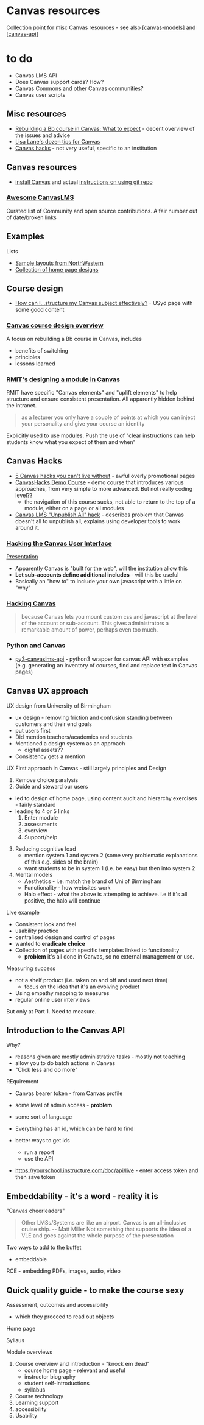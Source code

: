 # Canvas resources

Collection point for misc Canvas resources - see also [[canvas-models]] and [[canvas-api]]

# to do   
 
- Canvas LMS API 
- Does Canvas support cards? How?
- Canvas Commons and other Canvas communities?
- Canvas user scripts

## Misc resources

- [Rebuilding a Bb course in Canvas: What to expect](https://docs.google.com/document/d/1Jl-b9iH-_R4Rf1NZBHHv1wqGW4mKO5LxfaywiQ395qk/edit) - decent overview of the issues and advice
- [Lisa Lane's dozen tips for Canvas](https://wordpress.miracosta.edu/joyfulteaching/2017/07/22/lisas-dozen-tips-for-canvas/)
- [Canvas hacks](https://sites.google.com/asu.edu/sgsup-instructional-design/instructor-resources/webinars/canvas-hacks) - not very useful, specific to an institution

## Canvas resources

- [install Canvas](https://www.lmspulse.com/2021/how-to-install-canvas-lms/) and actual [instructions on using git repo](https://github.com/instructure/canvas-lms/wiki/Quick-Start#using-git)

### [Awesome CanvasLMS](https://community.canvaslms.com/t5/Community-Users/Awesome-CanvasLMS/ba-p/259722)

Curated list of Community and open source contributions. A fair number out of date/broken links

## Examples

Lists
- [Sample layouts from NorthWestern](https://canvas.northwestern.edu/courses/44486/pages/sample-canvas-course-layouts?module_item_id=520943)
- [Collection of home page designs](https://community.canvaslms.com/t5/Canvas-Instructional-Designer/Template-for-Canvas-Homepage/m-p/79770/highlight/true#M2523)

## Course design

- [How can I...structure my Canvas subject effectively?](https://lx.uts.edu.au/collections/examples-canvas-sites/resources/how-can-i-structure-my-canvas-subject-site-effectively/) - USyd page with some good content

### [Canvas course design overview](https://miracosta.instructure.com/courses/7500)

A focus on rebuilding a Bb course in Canvas, includes
- benefits of switching
- principles
- lessons learned

### [RMIT's designing a module in Canvas](https://sites.rmit.edu.au/sister/2020/06/29/designing-a-module-in-canvas/)

RMIT have specific "Canvas elements" and "uplift elements" to help structure and ensure consistent presentation. All apparently hidden behind the intranet.

> as a lecturer you only have a couple of points at which you can inject your personality and give your course an identity

Explicitly used to use modules. Push the use of "clear instructions can help students know what you expect of them and when"

## Canvas Hacks

- [5 Canvas hacks you can't live without](https://www.leveragingelearning.com/lelblog/5canvashacks) - awful overly promotional pages
- [CanvasHacks Demo Course](https://resources.instructure.com/courses/443) - demo course that introduces various approaches, from very simple to more advanced.  But not really coding level??
    - the navigation of this course sucks, not able to return to the top of a module, either on a page or all modules
- [Canvas LMS "Unpublish All" hack](https://daveeargle.com/2019/10/25/canvas-unpublish-hack/) - describes problem that Canvas doesn't all to unpublish all, explains using developer tools to work around it.

### [Hacking the Canvas User Interface](http://www.waol.org/javascript)

[Presentation](https://docs.google.com/presentation/d/1Y-BxHO2KZdFUkVmfePrfmVpZm4kMa3iTRz9adHyuKcM/edit#slide=id.p)

- Apparently Canvas is "built for the web", will the institution allow this
- **Let sub-accounts define additional includes** - will this be useful
- Basically an "how to" to include your own javascript with a little on "why"

### [Hacking Canvas](https://sites.udel.edu/bkinney/2013/11/22/hacking-canvas/)

>  because Canvas lets you mount custom css and javascript at the level of the account or sub-account. This gives administrators a remarkable amount of power, perhaps even too much.

### Python and Canvas

- [py3-canvaslms-api](https://github.com/dgrobani/py3-canvaslms-api) - python3 wrapper for canvas API with examples (e.g. generating an inventory of courses, find and replace text in Canvas pages)


## Canvas UX approach

UX design from University of Birmingham

- ux design - removing friction and confusion standing between customers and their end goals
- put users first 
- Did mention teachers/academics and students
- Mentioned a design system as an approach
    - digital assets??
- Consistency gets a mention

UX First approach in Canvas - still largely principles and Design
1. Remove choice paralysis
2. Guide and steward our users
- led to design of home page, using content audit and hierarchy exercises - fairly standard 
- leading to 4 or 5 links
    1. Enter module
    2. assessments
    3. overview
    4. Support/help
3. Reducing cognitive load
    - mention system 1 and system 2 (some very problematic explanations of this e.g. sides of the brain)
    - want students to be in system 1 (i.e. be easy) but then into system 2
4. Mental models
    - Aesthetics - i.e. match the brand of Uni of Birmingham
    - Functionality - how websites work
    - Halo effect - what the above is attempting to achieve. i.e if it's all positive, the halo will continue

Live example
- Consistent look and feel  
- usability practice 
- centralised design and control of pages
- wanted to **eradicate choice**
- Collection of pages with specific templates linked to functionality
   - **problem** it's all done in Canvas, so no external management or use.

Measuring success
- not a shelf product (i.e. taken on and off and used next time)
   - focus on the idea that it's an evolving product
- Using empathy mapping to measures
- regular online user interviews

But only at Part 1.  Need to measure.


## Introduction to the Canvas API

Why?
- reasons given are mostly administrative tasks - mostly not teaching
- allow you to do batch actions in Canvas
- "Click less and do more"

REquirement
- Canvas bearer token - from Canvas profile
- some level of admin access - **problem**
- some sort of language

- Everything has an id, which can be hard to find
- better ways to get ids 
    - run a report
    - use the API

- https://yourschool.instructure.com/doc/api/live - enter access token and then save token

## Embeddability - it's a word - reality it is

"Canvas cheerleaders" 

> Other LMSs/Systems are like an airport. Canvas is an all-inclusive cruise ship. -- Matt Miller
Not something that supports the idea of a VLE and goes against the whole purpose of the presentation

Two ways to add to the buffet 
- embeddable

RCE - embedding PDFs, images, audio, video

## Quick quality guide - to make the course sexy

Assessment, outcomes and accessibility
- which they proceed to read out objects

Home page

Syllaus


Module overviews

1. Course overview and introduction - "knock em dead"
    - course home page - relevant and useful
    - instructor biography
    - student self-introductions
    - syllabus 
3. Course technology
4. Learning support
5. accessibility
6. Usability







[//begin]: # "Autogenerated link references for markdown compatibility"
[canvas-models]: canvas-models "Canvas models"
[canvas-api]: canvas-api "canvas-api"
[//end]: # "Autogenerated link references"